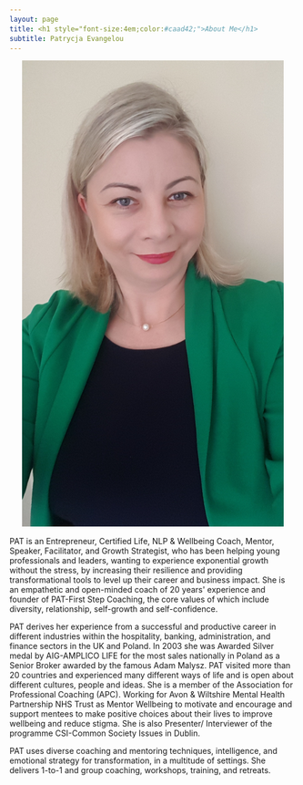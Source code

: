 ```yaml
---
layout: page
title: <h1 style="font-size:4em;color:#caad42;">About Me</h1>
subtitle: Patrycja Evangelou
---
```


<p align="center">
  <img width="460" src="/assets/img/Pat2.jpg">
</p>

PAT is an Entrepreneur, Certified Life, NLP & Wellbeing Coach, Mentor, Speaker, Facilitator, and Growth Strategist, who has been helping young professionals and leaders, wanting to experience exponential growth without the stress, by increasing their resilience and providing transformational tools to level up their career and business impact. She is an empathetic and open-minded coach of 20 years' experience and founder of PAT-First Step Coaching, the core values of which include diversity, relationship, self-growth and self-confidence.

PAT derives her experience from a successful and productive career in different industries within the hospitality, banking, administration, and finance sectors in the UK and Poland. In 2003 she was Awarded Silver medal by AIG-AMPLICO LIFE for the most sales nationally in Poland as a Senior Broker awarded by the famous Adam Malysz. PAT visited more than 20 countries and experienced many different ways of life and is open about different cultures, people and ideas. She is a member of the Association for Professional Coaching (APC).  Working for Avon & Wiltshire Mental Health Partnership NHS Trust as Mentor Wellbeing to motivate and encourage and support mentees to make positive choices about their lives to improve wellbeing and reduce stigma. She is also Presenter/ Interviewer of the programme CSI-Common Society Issues in Dublin.

PAT uses diverse coaching and mentoring techniques, intelligence, and emotional strategy for transformation, in a multitude of settings. She delivers 1-to-1 and group coaching, workshops, training, and retreats.
